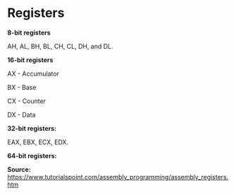 # Registers

**8-bit registers**

AH, AL, BH, BL, CH, CL, DH, and DL.

**16-bit registers**

AX - Accumulator

BX - Base

CX - Counter

DX - Data

**32-bit registers:**

EAX, EBX, ECX, EDX.

**64-bit registers:**

**Source:** https://www.tutorialspoint.com/assembly_programming/assembly_registers.htm